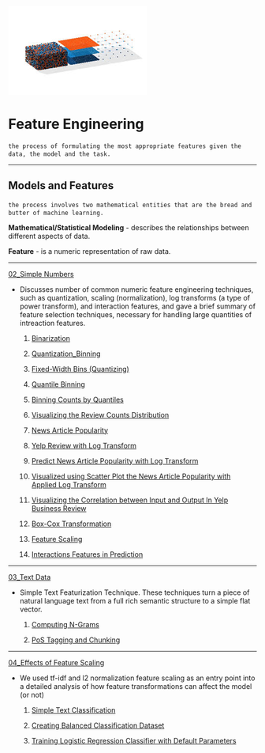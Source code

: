 ![png](image/feature_engineering.png)

# Feature Engineering

    the process of formulating the most appropriate features given the data, the model and the task.
---


## Models and Features

    the process involves two mathematical entities that are the bread and butter of machine learning.



**Mathematical/Statistical Modeling** - describes the relationships between different aspects of data.

**Feature** - is a numeric representation of raw data.

---

[02_Simple Numbers](https://github.com/CFerraren/Feature-Engineering-for-Machine-Learning/tree/master/02_Simple%20Numbers)

   - Discusses number of common numeric feature engineering techniques, such as quantization, scaling (normalization), log transforms (a type of power transform), and interaction features, and gave a brief summary of feature selection techniques, necessary for handling large quantities of intreaction features.
   

       1. [Binarization](https://github.com/CFerraren/Feature-Engineering-for-Machine-Learning/blob/master/02_Simple%20Numbers/2-1_Binarization.ipynb)

       2. [Quantization_Binning](https://github.com/CFerraren/Feature-Engineering-for-Machine-Learning/blob/master/02_Simple%20Numbers/2-2_Quantization_Binning.ipynb)

       3. [Fixed-Width Bins (Quantizing)](https://github.com/CFerraren/Feature-Engineering-for-Machine-Learning/blob/master/02_Simple%20Numbers/2-3_Fixed-Width%20Bins%20(Quantizing).ipynb)

       4. [Quantile Binning](https://github.com/CFerraren/Feature-Engineering-for-Machine-Learning/blob/master/02_Simple%20Numbers/2-4_Quantile%20Binning.ipynb)

       5. [Binning Counts by Quantiles](https://github.com/CFerraren/Feature-Engineering-for-Machine-Learning/blob/master/02_Simple%20Numbers/2-5_Binning%20Counts%20by%20Quantiles.ipynb)

       6. [Visualizing the Review Counts Distribution](https://github.com/CFerraren/Feature-Engineering-for-Machine-Learning/blob/master/02_Simple%20Numbers/2-6_Visualizing%20the%20Review%20Counts%20Distribution.ipynb)

       7. [News Article Popularity](https://github.com/CFerraren/Feature-Engineering-for-Machine-Learning/blob/master/02_Simple%20Numbers/2-7_News%20Article%20Popularity.ipynb)

       8. [Yelp Review with Log Transform](https://github.com/CFerraren/Feature-Engineering-for-Machine-Learning/blob/master/02_Simple%20Numbers/2-8_Yelp%20Review%20with%20Log%20Transform.ipynb)

       9. [Predict News Article Popularity with Log Transform](https://github.com/CFerraren/Feature-Engineering-for-Machine-Learning/blob/master/02_Simple%20Numbers/2-9_Predict%20News%20Article%20Popularity%20with%20Log%20Transform.ipynb)

       10. [Visualized using Scatter Plot the News Article Popularity with Applied Log Transform](https://github.com/CFerraren/Feature-Engineering-for-Machine-Learning/blob/master/02_Simple%20Numbers/2-10_Visualized%20using%20Scatter%20Plot%20the%20News%20Article%20Popularity%20with%20Applied%20Log%20Transform.ipynb)

       11. [Visualizing the Correlation between Input and Output In Yelp Business Review](https://github.com/CFerraren/Feature-Engineering-for-Machine-Learning/blob/master/02_Simple%20Numbers/2-11_Visualizing%20the%20Correlation%20between%20Input%20and%20Output%20In%20Yelp%20Business%20Review.ipynb)

       12. [Box-Cox Transformation](https://github.com/CFerraren/Feature-Engineering-for-Machine-Learning/blob/master/02_Simple%20Numbers/2-12_Box-Cox%20Transformation.ipynb)

       13. [Feature Scaling](https://github.com/CFerraren/Feature-Engineering-for-Machine-Learning/blob/master/02_Simple%20Numbers/2-13_Feature%20Scaling.ipynb)

       14. [Interactions Features in Prediction](https://github.com/CFerraren/Feature-Engineering-for-Machine-Learning/blob/master/02_Simple%20Numbers/2-14_Interactions%20Features%20in%20Prediction.ipynb)
       
---

[03_Text Data](https://github.com/CFerraren/Feature-Engineering-for-Machine-Learning/tree/master/03_Text%20Data)

   - Simple Text Featurization Technique. These techniques turn a piece of natural language text from a full rich semantic structure to a simple flat vector.
   
       1. [Computing N-Grams](https://github.com/CFerraren/Feature-Engineering-for-Machine-Learning/blob/master/03_Text%20Data/3-1_Computing%20N-Grams.ipynb)
   
       2. [PoS Tagging and Chunking](https://github.com/CFerraren/Feature-Engineering-for-Machine-Learning/blob/master/03_Text%20Data/3-2_PoS%20Tagging%20and%20Chunking.ipynb)
       

---
       
[04_Effects of Feature Scaling](https://github.com/CFerraren/Feature-Engineering-for-Machine-Learning/tree/master/04_Effects%20of%20Feature%20Scaling)

   - We used tf-idf and l2 normalization feature scaling as an entry point into a detailed analysis of how feature transformations can affect the model (or not)
   
   
       1. [Simple Text Classification](https://github.com/CFerraren/Feature-Engineering-for-Machine-Learning/blob/master/04_Effects%20of%20Feature%20Scaling/4-0_Simple%20Text%20Classification.ipynb)
       
       2. [Creating Balanced Classification Dataset](https://github.com/CFerraren/Feature-Engineering-for-Machine-Learning/blob/master/04_Effects%20of%20Feature%20Scaling/4-1_Creating%20Balanced%20Classification%20Dataset.ipynb)
       
       3. [Training Logistic Regression Classifier with Default Parameters](https://github.com/CFerraren/Feature-Engineering-for-Machine-Learning/blob/master/04_Effects%20of%20Feature%20Scaling/4-2_Training%20Logistic%20Regression%20Classifier%20with%20Default%20Parameters.ipynb)